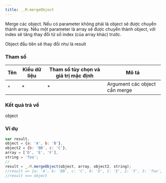 ```yaml
---
title: _.M.mergeObject
---
```


Merge các object. Nếu có parameter không phải là object sẽ được chuyển thành array.
Nếu một parameter là array sẽ được chuyển thành object, với index sẽ tăng thay đổi từ số index (của array khác) trước.

Object đầu tiên sẽ thay đổi như là result

### Tham số
<table class="table table-striped">
    <thead>
    <tr>
        <th>Tên</th>
        <th>Kiểu dữ liệu</th>
        <th>Tham số tùy chọn và giá trị mặc định</th>
        <th>Mô tả</th>
    </tr>
    </thead>
    <tbody>
    <tr>
        <td><code>*</code></td>
        <td>*</td>
        <td>*</td>
        <td>Argument các object cần merge</td>
    </tr>
    </tbody>
</table>

### Kết quả trả về
<dl class="dl-horizontal">
    <dt>object</dt><dd></dd>
</dl>

### Ví dụ
```js
var result,
object = {a: 'A', b: 'B'},
object2 = {b: 'BB', c: 'C'},
array = ['D', 'E', 'F'],
string = 'foo';
//
result = _.M.mergeObject(object, array, object2, string);
//result => {a: 'A', b: 'BB', c: 'C', 0: 'D', 1: 'E', 2: 'F', 3: 'foo'}
//result === object
```
